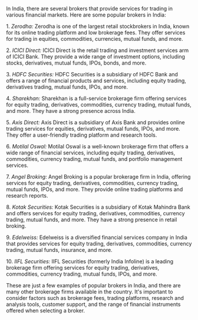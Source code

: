 <p>
In India, there are several brokers that provide services for trading in various financial markets. Here are some popular brokers in India:
</p><p>
1. <em class="red">Zerodha:</em> Zerodha is one of the largest retail stockbrokers in India, known for its online trading platform and low brokerage fees. They offer services for trading in equities, commodities, currencies, mutual funds, and more.
</p><p>
2. <em class="red">ICICI Direct:</em> ICICI Direct is the retail trading and investment services arm of ICICI Bank. They provide a wide range of investment options, including stocks, derivatives, mutual funds, IPOs, bonds, and more.
</p><p>
3. <em class="red">HDFC Securities:</em> HDFC Securities is a subsidiary of HDFC Bank and offers a range of financial products and services, including equity trading, derivatives trading, mutual funds, IPOs, and more.
</p><p>
4. <em class="red">Sharekhan:</em> Sharekhan is a full-service brokerage firm offering services for equity trading, derivatives, commodities, currency trading, mutual funds, and more. They have a strong presence across India.
</p><p>
5. <em class="red">Axis Direct:</em> Axis Direct is a subsidiary of Axis Bank and provides online trading services for equities, derivatives, mutual funds, IPOs, and more. They offer a user-friendly trading platform and research tools.
</p><p>
6. <em class="red">Motilal Oswal:</em> Motilal Oswal is a well-known brokerage firm that offers a wide range of financial services, including equity trading, derivatives, commodities, currency trading, mutual funds, and portfolio management services.
</p><p>
7. <em class="red">Angel Broking:</em> Angel Broking is a popular brokerage firm in India, offering services for equity trading, derivatives, commodities, currency trading, mutual funds, IPOs, and more. They provide online trading platforms and research reports.
</p><p>
8. <em class="red">Kotak Securities:</em> Kotak Securities is a subsidiary of Kotak Mahindra Bank and offers services for equity trading, derivatives, commodities, currency trading, mutual funds, and more. They have a strong presence in retail broking.
</p><p>
9. <em class="red">Edelweiss:</em> Edelweiss is a diversified financial services company in India that provides services for equity trading, derivatives, commodities, currency trading, mutual funds, insurance, and more.
</p><p>
10. <em class="red">IIFL Securities:</em> IIFL Securities (formerly India Infoline) is a leading brokerage firm offering services for equity trading, derivatives, commodities, currency trading, mutual funds, IPOs, and more.
</p><p>
These are just a few examples of popular brokers in India, and there are many other brokerage firms available in the country. It's important to consider factors such as brokerage fees, trading platforms, research and analysis tools, customer support, and the range of financial instruments offered when selecting a broker.
</p>